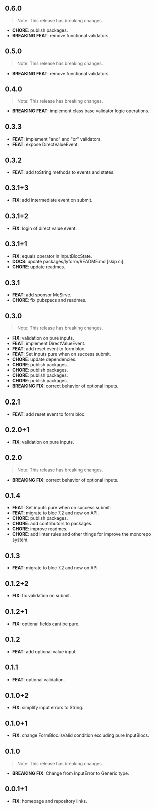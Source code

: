 ## 0.6.0

> Note: This release has breaking changes.

 - **CHORE**: publish packages.
 - **BREAKING** **FEAT**: remove functional validators.

## 0.5.0

> Note: This release has breaking changes.

 - **BREAKING** **FEAT**: remove functional validators.

## 0.4.0

> Note: This release has breaking changes.

 - **BREAKING** **FEAT**: implement class base validator logic operations.

## 0.3.3

 - **FEAT**: implement "and" and "or" validators.
 - **FEAT**: expose DirectValueEvent.

## 0.3.2

 - **FEAT**: add toString methods to events and states.

## 0.3.1+3

 - **FIX**: add intermediate event on submit.

## 0.3.1+2

 - **FIX**: login of direct value event.

## 0.3.1+1

 - **FIX**: equals operator in InputBlocState<T>.
 - **DOCS**: update packages/lyform/README.md [skip ci].
 - **CHORE**: update readmes.

## 0.3.1

 - **FEAT**: add sponsor MeSirve.
 - **CHORE**: fix pubspecs and readmes.

## 0.3.0

> Note: This release has breaking changes.

 - **FIX**: validation on pure inputs.
 - **FEAT**: implement DirectValueEvent.
 - **FEAT**: add reset event to form bloc.
 - **FEAT**: Set inputs pure when on success submit.
 - **CHORE**: update dependencies.
 - **CHORE**: publish packages.
 - **CHORE**: publish packages.
 - **CHORE**: publish packages.
 - **CHORE**: publish packages.
 - **BREAKING** **FIX**: correct behavior of optional inputs.

## 0.2.1

 - **FEAT**: add reset event to form bloc.

## 0.2.0+1

 - **FIX**: validation on pure inputs.

## 0.2.0

> Note: This release has breaking changes.

 - **BREAKING** **FIX**: correct behavior of optional inputs.

## 0.1.4

 - **FEAT**: Set inputs pure when on success submit.
 - **FEAT**: migrate to bloc 7.2 and new on<Event> API.
 - **CHORE**: publish packages.
 - **CHORE**: add contributors to packages.
 - **CHORE**: improve readmes.
 - **CHORE**: add linter rules and other things for improve the monorepo system.

## 0.1.3

 - **FEAT**: migrate to bloc 7.2 and new on<Event> API.

## 0.1.2+2

 - **FIX**: fix validation on submit.

## 0.1.2+1

 - **FIX**: optional fields cant be pure.

## 0.1.2

 - **FEAT**: add optional value input.

## 0.1.1

 - **FEAT**: optional validation.

## 0.1.0+2

 - **FIX**: simplify input errors to String.

## 0.1.0+1

 - **FIX**: change FormBloc.isValid condition excluding pure InputBlocs.

## 0.1.0

> Note: This release has breaking changes.

 - **BREAKING** **FIX**: Change from InputError to Generic type.

## 0.0.1+1

 - **FIX**: homepage and repository links.
